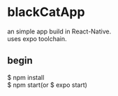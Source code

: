 # blackCatApp
an simple app build in React-Native.
</br>
uses expo toolchain.

## begin

$ npm install
</br>
$ npm start(or $ expo start)
